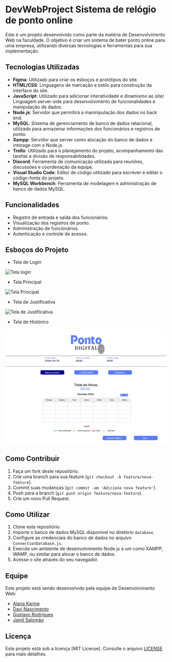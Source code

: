 # DevWebProject Sistema de relógio de ponto online

Este é um projeto desenvolvido como parte da matéria de Desenvolvimento Web na faculdade. O objetivo é criar um sistema de bater ponto online para uma empresa, utilizando diversas tecnologias e ferramentas para sua implementação.

## Tecnologias Utilizadas

- **Figma**: Utilizado para criar os esboços e protótipos do site.
- **HTML/CSS**: Linguagens de marcação e estilo para construção da interface do site.
- **JavaScript**: Utilizado para adicionar interatividade e dinamismo ao site/ Linguagem server-side para desenvolvimento de funcionalidades e manipulação de dados.
- **Node.js**: Servidor que permitirá a maninipulação dos dados no back end.
- **MySQL**: Sistema de gerenciamento de banco de dados relacional, utilizado para armazenar informações dos funcionários e registros de ponto.
- **Xampp**: Servidor que server como alocação do banco de dados e interage com o Node.js.
- **Trello**: Utilizado para o planejamento do projeto, acompanhamento das tarefas e divisão de responsabilidades.
- **Discord**: Ferramenta de comunicação utilizada para reuniões, discussões e coordenação da equipe.
- **Visual Studio Code**: Editor de código utilizado para escrever e editar o código-fonte do projeto.
- **MySQL Workbench**: Ferramenta de modelagem e administração de banco de dados MySQL.

## Funcionalidades

- Registro de entrada e saída dos funcionários.
- Visualização dos registros de ponto.
- Administração de funcionários.
- Autenticação e controle de acesso.

## Esboços do Projeto

- Tela de Login

![Tela login](https://github.com/ExtraProjects860/DevWebProject/blob/main/Imagens%20de%20Esbo%C3%A7o%20para%20o%20Site/Imagens%20de%20exemplo/Fotos%20Telas%20Site/Tela%20Login.PNG?raw=true)

- Tela Principal

![Tela Principal](https://github.com/ExtraProjects860/DevWebProject/blob/main/Imagens%20de%20Esbo%C3%A7o%20para%20o%20Site/Imagens%20de%20exemplo/Fotos%20Telas%20Site/Tela%20Principal.PNG?raw=true)

- Tela de Justificativa

![Tela de Justificativa](https://github.com/ExtraProjects860/DevWebProject/blob/main/Imagens%20de%20Esbo%C3%A7o%20para%20o%20Site/Imagens%20de%20exemplo/Fotos%20Telas%20Site/Tela%20Justificativa.PNG?raw=true)

- Tela de Histórico

![Tela de Histórico](https://github.com/ExtraProjects860/DevWebProject/blob/main/Imagens%20de%20Esbo%C3%A7o%20para%20o%20Site/Imagens%20de%20exemplo/Fotos%20Telas%20Site/Tela%20de%20Hist%C3%B3rico.PNG?raw=true)

## Como Contribuir

1. Faça um fork deste repositório.
2. Crie uma branch para sua feature (`git checkout -b feature/nova-feature`).
3. Commit suas mudanças (`git commit -am 'Adiciona nova feature'`).
4. Push para a branch (`git push origin feature/nova-feature`).
5. Crie um novo Pull Request.

## Como Utilizar

1. Clone este repositório.
2. Importe o banco de dados MySQL disponível no diretório `database`.
3. Configure as credenciais do banco de dados no arquivo `ConnectionDatabase.js`.
4. Execute um ambiente de desenvolvimento Node.js e um como XAMPP, WAMP, ou similar para alocar o banco de dados.
5. Acesse o site através do seu navegador.

## Equipe

Este projeto está sendo desenvolvido pela equipe de Desenvolvimento Web:

- [Alana Karine](https://github.com/AlanaK2)
- [Davi Nascimento](https://github.com/DaviRodrigues)
- [Gustavo Rodrigues](https://github.com/Gvcrodrigues99)
- [Jamil Salomão](https://github.com/jamilsalomao)

## Licença

Este projeto está sob a licença [MIT License]. Consulte o arquivo [LICENSE](LICENSE) para mais detalhes.

